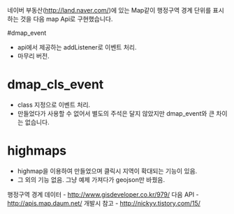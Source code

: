 네이버 부동산(http://land.naver.com/)에 있는 Map같이 행정구역 경계 단위를 표시하는 것을 다음 map Api로 구현했습니다.

#dmap_event
- api에서 제공하는 addListener로 이벤트 처리.
- 마무리 버전.

# dmap_cls_event 
- class 지정으로 이벤트 처리. 
- 만들었다가 사용할 수 없어서 별도의 주석은 달지 않았지만 dmap_event와 큰 차이는 없습니다.

# highmaps
- highmap을 이용하여 만들었으며 클릭시 지역이 확대되는 기능이 있음.
- 그 외의 기능 없음. 그냥 예제 가져다가 geojson만 바꿨음.


행정구역 경계 데이터 - http://www.gisdeveloper.co.kr/979/
다음 API - http://apis.map.daum.net/
개발시 참고 - http://nickyv.tistory.com/15/
